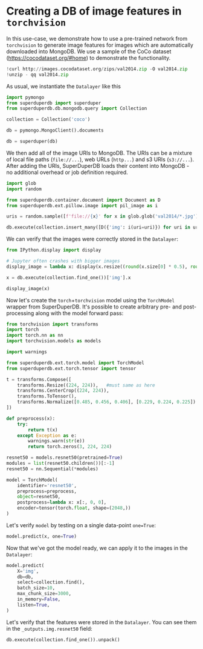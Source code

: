 # Creating a DB of image features in `torchvision`

In this use-case, we demonstrate how to use a pre-trained network from `torchvision` to generate
image features for images which are automatically downloaded into MongoDB. We use a sample 
of the CoCo dataset (https://cocodataset.org/#home) to demonstrate the functionality.


```python
!curl http://images.cocodataset.org/zips/val2014.zip -O val2014.zip
!unzip - qq val2014.zip
```

As usual, we instantiate the `Datalayer` like this


```python
import pymongo
from superduperdb import superduper
from superduperdb.db.mongodb.query import Collection

collection = Collection('coco')

db = pymongo.MongoClient().documents

db = superduper(db)
```

We then add all of the image URIs to MongoDB. The URIs can be a mixture of local file paths (`file://...`), web URLs (`http...`) and
s3 URIs (`s3://...`). After adding the URIs, SuperDuperDB loads their content into MongoDB - no additional
overhead or job definition required.


```python
import glob
import random

from superduperdb.container.document import Document as D
from superduperdb.ext.pillow.image import pil_image as i

uris = random.sample([f'file://{x}' for x in glob.glob('val2014/*.jpg')], 6000)

db.execute(collection.insert_many([D({'img': i(uri=uri)}) for uri in uris], encoders=(i,)))[:5000]
```

We can verify that the images were correctly stored in the `Datalayer`:


```python
from IPython.display import display

# Jupyter often crashes with bigger images
display_image = lambda x: display(x.resize((round(x.size[0] * 0.5), round(x.size[1] * 0.5))))

x = db.execute(collection.find_one())['img'].x

display_image(x)
```

Now let's create the `torch`+`torchvision` model using the `TorchModel` wrapper from SuperDuperDB.
It's possible to create arbitrary pre- and post-processing along with the model forward pass:


```python
from torchvision import transforms
import torch
import torch.nn as nn
import torchvision.models as models

import warnings

from superduperdb.ext.torch.model import TorchModel
from superduperdb.ext.torch.tensor import tensor

t = transforms.Compose([
    transforms.Resize((224, 224)),   #must same as here
    transforms.CenterCrop((224, 224)),
    transforms.ToTensor(),
    transforms.Normalize([0.485, 0.456, 0.406], [0.229, 0.224, 0.225])
])

def preprocess(x):
    try:
        return t(x)
    except Exception as e:
        warnings.warn(str(e))
        return torch.zeros(3, 224, 224)

resnet50 = models.resnet50(pretrained=True)
modules = list(resnet50.children())[:-1]
resnet50 = nn.Sequential(*modules)

model = TorchModel(
    identifier='resnet50',
    preprocess=preprocess,
    object=resnet50,
    postprocess=lambda x: x[:, 0, 0],
    encoder=tensor(torch.float, shape=(2048,))
)
```

Let's verify `model` by testing on a single data-point `one=True`:


```python
model.predict(x, one=True)
```

Now that we've got the model ready, we can apply it to the images in the `Datalayer`:


```python
model.predict(
    X='img',
    db=db,
    select=collection.find(),
    batch_size=10,
    max_chunk_size=3000,
    in_memory=False,
    listen=True,
)
```

Let's verify that the features were stored in the `Datalayer`. You can see them in the
`_outputs.img.resnet50` field: 


```python
db.execute(collection.find_one()).unpack()
```
